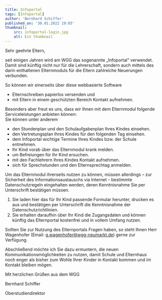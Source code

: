 ```yaml
---
title: Infoportal
tags: [Infoportal]
author: 'Bernhard Schiffer'
published_on: '30.01.2022 19:03'
thumbnail: 
    src: infoportal-login.jpg
    alt: Ein thumbnail
---
```

<p>Sehr geehrte Eltern,</p>

<p>
    seit einigen Jahren wird am WGG das sogenannte „Infoportal“ verwendet. Damit sind künftig nicht nur für die Lehrerschaft, sondern auch mittels des darin enthaltenen Elternmoduls für die Eltern zahlreiche Neuerungen verbunden.
</p>
<p>
    So können wir einerseits über diese webbasierte Software
</p>
<ul>
    <li>Elternschreiben papierlos versenden und</li>
    <li>mit Eltern in einem geschützten Bereich Kontakt aufnehmen.</li>
</ul>
<p>Besonders aber freut es uns, dass wir Ihnen mit dem Elternmodul folgende Serviceleistungen anbieten können:<br> Sie können unter anderem</p>

<ul>
    <li>den Stundenplan und den Schulaufgabenplan Ihres Kindes einsehen.</li>
    <li>den Vertretungsplan Ihres Kindes für den folgenden Tag einsehen.</li>
    <li>dem Infoportal wichtige Termine Ihres Kindes bzw. der Schule entnehmen.</li>
    <li>Ihr Kind vorab über das Elternmodul krank melden.</li>
    <li>um Befreiungen für Ihr Kind ersuchen.</li>
    <li>mit den Fachlehrern Ihres Kindes Kontakt aufnehmen.</li>
    <li>sich für Sprechstunden und den Elternsprechtag anmelden.</li>
</ul>
<p>
    Um das Elternmodul ihrerseits nutzen zu können, müssen allerdings – zur Sicherheit des Informationsaustauschs via Internet – bestimmte Datenschutzregeln eingehalten werden, deren Kenntnisnahme Sie per Unterschrift bestätigen müssen.</p>
<ol>
    <li>
        Sie laden <inertia-link href="/infoportal-anmeldung">hier</inertia-link> das für Ihr Kind passende Formular herunter, drucken es aus und bestätigen per Unterschrift die Kenntnisnahme der Datenschutzrichtlinien.</li>
    <li>
        Sie erhalten daraufhin über Ihr Kind die Zugangsdaten und können künftig das Elternportal kostenfrei und in vollem Umfang nutzen.</li>
</ol>
<p>
    Sollten Sie zur Nutzung des Elternportals Fragen haben, so steht Ihnen Herr Wagenhofer (Email: <a href="mailto:g.wagenhofer@wgg-neumarkt.de">g.wagenhofer@wgg-neumarkt.de</a>) gerne zur Verfügung. </p>
<p>
    Abschließend möchte ich Sie dazu ermuntern, die neuen Kommunikationsmöglichkeiten zu nutzen, damit Schule und Elternhaus noch enger als bisher zum Wohle Ihrer Kinder in Kontakt kommen und im Kontakt bleiben mögen.</p>

<p>Mit herzlichen Grüßen aus dem WGG</p>
<p>Bernhard Schiffer</p>
<p>Oberstudiendirektor</p>